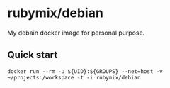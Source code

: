 # rubymix/debian

My debain docker image for personal purpose.

## Quick start
```
docker run --rm -u ${UID}:${GROUPS} --net=host -v ~/projects:/workspace -t -i rubymix/debian
```